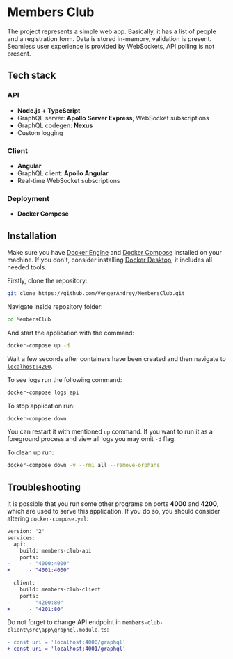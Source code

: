 # Members Club

The project represents a simple web app. Basically, it has a list of people and a registration form. Data is stored in-memory, validation is present. Seamless user experience is provided by WebSockets, API polling is not present.

## Tech stack

### API
* **Node.js + TypeScript**
* GraphQL server: **Apollo Server Express**, WebSocket subscriptions
* GraphQL codegen: **Nexus**
* Custom logging

### Client
* **Angular**
* GraphQL client: **Apollo Angular**
* Real-time WebSocket subscriptions

### Deployment
* **Docker Compose**

## Installation

Make sure you have [Docker Engine](https://docs.docker.com/engine/) and [Docker Compose](https://docs.docker.com/compose/install/) installed on your machine. If you don't, consider installing [Docker Desktop](https://docs.docker.com/get-docker/), it includes all needed tools.

Firstly, clone the repository:
```bash
git clone https://github.com/VengerAndrey/MembersClub.git
```

Navigate inside repository folder:
```bash
cd MembersClub
```

And start the application with the command:
```bash
docker-compose up -d
```

Wait a few seconds after containers have been created and then navigate to [`localhost:4200`](http://localhost:4200/).

To see logs run the following command:
```bash
docker-compose logs api
```

To stop application run:
```bash
docker-compose down
```
You can restart it with mentioned `up` command. If you want to run it as a foreground process and view all logs you may omit `-d` flag.

To clean up run:
```bash
docker-compose down -v --rmi all --remove-orphans
```

## Troubleshooting

It is possible that you run some other programs on ports **4000** and **4200**, which are used to serve this application. If you do so, you should consider altering `docker-compose.yml`:
```diff
version: '2'
services:
  api:
    build: members-club-api
    ports:
-      - "4000:4000"
+      - "4001:4000"
  
  client:
    build: members-club-client
    ports:
-      - "4200:80"
+      - "4201:80"
```

Do not forget to change API endpoint in `members-club-client\src\app\graphql.module.ts`:
```diff
- const uri = 'localhost:4000/graphql'
+ const uri = 'localhost:4001/graphql'
```